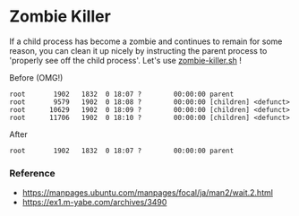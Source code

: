 # Zombie Killer

If a child process has become a zombie and continues to remain for some reason, you can clean it up nicely by instructing the parent process to 'properly see off the child process'. Let's use [zombie-killer.sh](zombie-killer.sh) !

Before (OMG!)
```
root       1902   1832  0 18:07 ?        00:00:00 parent
root       9579   1902  0 18:08 ?        00:00:00 [children] <defunct>
root      10629   1902  0 18:09 ?        00:00:00 [children] <defunct>
root      11706   1902  0 18:10 ?        00:00:00 [children] <defunct>
```

After
```
root       1902   1832  0 18:07 ?        00:00:00 parent
```

### Reference

- https://manpages.ubuntu.com/manpages/focal/ja/man2/wait.2.html
- https://ex1.m-yabe.com/archives/3490
